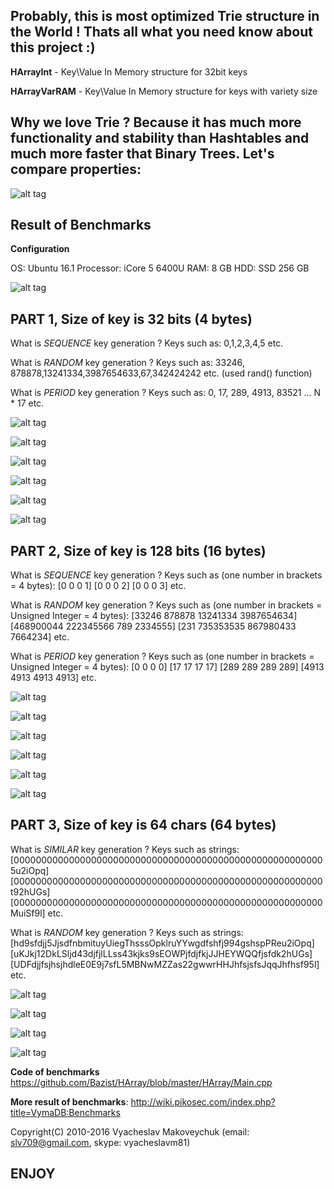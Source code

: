 ## Probably, this is most optimized Trie structure in the World ! Thats all what you need know about this project :)

**HArrayInt** - Key\Value In Memory structure for 32bit keys

**HArrayVarRAM** - Key\Value In Memory structure for keys with variety size

## Why we love Trie ? Because it has much more functionality and stability than Hashtables and much more faster that Binary Trees. Let's compare properties:

![alt tag](https://s16.postimg.org/6zis60mol/functionality.png)

## Result of Benchmarks

**Configuration**

OS: Ubuntu 16.1
Processor: iCore 5 6400U
RAM: 8 GB
HDD: SSD 256 GB

![alt tag](https://s15.postimg.org/gzww2zhor/i_Core5.png)

## PART 1, Size of key is 32 bits (4 bytes)

What is *SEQUENCE* key generation ?
Keys such as: 0,1,2,3,4,5 etc.

What is *RANDOM* key generation ?
Keys such as: 33246, 878878,13241334,3987654633,67,342424242 etc.
(used rand() function)

What is *PERIOD* key generation ?
Keys such as: 0, 17, 289, 4913, 83521 ... N * 17 etc.

![alt tag](https://s16.postimg.org/j96eaew9h/insert_seq_32bits.png)

![alt tag](https://s16.postimg.org/fads5bx05/lookup_seq_32bits.png)

![alt tag](https://s16.postimg.org/3wmngdx3p/insert_rand_32bits.png)

![alt tag](https://s16.postimg.org/egwkyz1lh/lookup_rand_32bits.png)

![alt tag](https://s16.postimg.org/akenp8r85/insert_period_32bits.png)

![alt tag](https://s16.postimg.org/q3gp03owl/lookup_period_32bits.png)

## PART 2, Size of key is 128 bits (16 bytes)

What is *SEQUENCE* key generation ?
Keys such as (one number in brackets = 4 bytes): 
[0 0 0 1]
[0 0 0 2]
[0 0 0 3]
etc.

What is *RANDOM* key generation ?
Keys such as (one number in brackets = Unsigned Integer = 4 bytes): 
[33246 878878 13241334 3987654634]
[468900044 222345566 789 2334555]
[231 735353535 867980433 7664234]
etc.

What is *PERIOD* key generation ?
Keys such as (one number in brackets = Unsigned Integer = 4 bytes): 
[0 0 0 0]
[17 17 17 17]
[289 289 289 289]
[4913 4913 4913 4913]
etc.

![alt tag](https://s16.postimg.org/txa59968l/insert_seq_128bits.png)

![alt tag](https://s16.postimg.org/hg82zu0gl/lookup_seq_128bits.png)

![alt tag](https://s16.postimg.org/fbj4l09g5/insert_rand_128bits.png)

![alt tag](https://s16.postimg.org/o44omfjyt/lookup_rand_128bits.png)

![alt tag](https://s16.postimg.org/bnys17bv9/insert_period_128bits.png)

![alt tag](https://s16.postimg.org/r70tc29jp/lookup_period_128bits.png)

## PART 3, Size of key is 64 chars (64 bytes)

What is *SIMILAR* key generation ?
Keys such as strings:
[000000000000000000000000000000000000000000000000000000005u2iOpq]
[00000000000000000000000000000000000000000000000000000000t92hUGs]
[00000000000000000000000000000000000000000000000000000000MuiSf9l]
etc.

What is *RANDOM* key generation ?
Keys such as strings:
[hd9sfdjj5JjsdfnbmituyUiegThsssOpklruYYwgdfshfj994gshspPReu2iOpq]
[uKJkj12DkLSljd43djfjlLLss43kjks9sEOWPjfdjfkjJJHEYWQQfjsfdk2hUGs]
[UDFdjjfsjhsjhdleE0E9j7sfL5MBNwMZZas22gwwrHHJhfsjsfsJqqJhfhsf95l]
etc.

![alt tag](https://s16.postimg.org/bvr0bgc7p/insert_similar_64chars.png)

![alt tag](https://s16.postimg.org/gf7uapjh1/lookup_similar_64chars.png)

![alt tag](https://s16.postimg.org/ih3qb7s2d/insert_rand_64chars.png)

![alt tag](https://s16.postimg.org/fkgpaxm8l/lookup_rand_64chars.png)

**Code of benchmarks**
https://github.com/Bazist/HArray/blob/master/HArray/Main.cpp

**More result of benchmarks**:
http://wiki.pikosec.com/index.php?title=VymaDB:Benchmarks

Copyright(C) 2010-2016 Vyacheslav Makoveychuk (email: slv709@gmail.com, skype: vyacheslavm81)

## ENJOY
